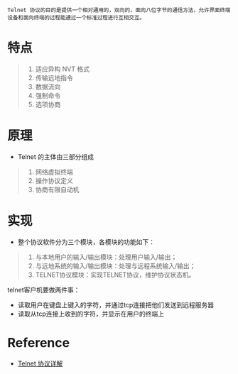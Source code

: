 	Telnet 协议的目的是提供一个相对通用的，双向的，面向八位字节的通信方法，允许界面终端设备和面向终端的过程能通过一个标准过程进行互相交互。

# 特点
> 1. 适应异构 NVT 格式
> 2. 传输远地指令
> 3. 数据流向
> 4. 强制命令
> 5. 选项协商

# 原理
- Telnet 的主体由三部分组成

> 1. 网络虚拟终端
> 2. 操作协议定义
> 3. 协商有限自动机

# 实现
- 整个协议软件分为三个模块，各模块的功能如下：

>1. 与本地用户的输入/输出模块：处理用户输入/输出；
>2. 与远地系统的输入/输出模块：处理与远程系统输入/输出；
>3. TELNET协议模块：实现TELNET协议，维护协议状态机。

telnet客户机要做两件事：
- 读取用户在键盘上键入的字符，并通过tcp连接把他们发送到远程服务器
- 读取从tcp连接上收到的字符，并显示在用户的终端上

# Reference
- [Telnet 协议详解](https://www.cnblogs.com/dazhaxie/archive/2012/06/27/2566054.html)